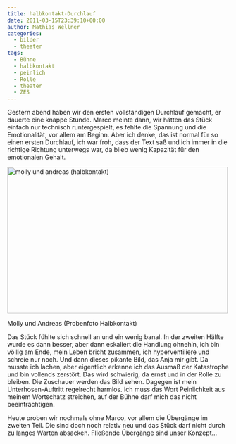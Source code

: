 ```yaml
---
title: halbkontakt-​​Durchlauf
date: 2011-03-15T23:39:10+00:00
author: Mathias Wellner
categories:
  - bilder
  - theater
tags:
  - Bühne
  - halbkontakt
  - peinlich
  - Rolle
  - theater
  - ZES
---
```

Gestern abend haben wir den ersten vollständigen Durchlauf gemacht, er dauerte eine knappe Stunde. Marco meinte dann, wir hätten das Stück einfach nur technisch runtergespielt, es fehlte die Spannung und die Emotionalität, vor allem am Beginn. Aber ich denke, das ist normal für so einen ersten Durchlauf, ich war froh, dass der Text saß und ich immer in die richtige Richtung unterwegs war, da blieb wenig Kapazität für den emotionalen Gehalt. 

<div style="width: 510px" class="wp-caption aligncenter">
  <a href="http://www.flickr.com/photos/mwellner/5532739791/" title="molly und andreas (halbkontakt) by mwellner, on Flickr"><img src="http://farm6.static.flickr.com/5292/5532739791_88b9f51c29.jpg" width="500" height="333" alt="molly und andreas (halbkontakt)" /></a>
  
  <p class="wp-caption-text">
    Molly und Andreas (Probenfoto Halbkontakt)<br />
  </p>
</div>

Das Stück fühlte sich schnell an und ein wenig banal. In der zweiten Hälfte wurde es dann besser, aber dann eskaliert die Handlung ohnehin, ich bin völlig am Ende, mein Leben bricht zusammen, ich hyperventiliere und schreie nur noch. Und dann dieses pikante Bild, das Anja mir gibt. Da musste ich lachen, aber eigentlich erkenne ich das Ausmaß der Katastrophe und bin vollends zerstört. Das wird schwierig, da ernst und in der Rolle zu bleiben. Die Zuschauer werden das Bild sehen. Dagegen ist mein Unterhosen-Auftritt regelrecht harmlos. Ich muss das Wort Peinlichkeit aus meinem Wortschatz streichen, auf der Bühne darf mich das nicht beeinträchtigen. 

Heute proben wir nochmals ohne Marco, vor allem die Übergänge im zweiten Teil. Die sind doch noch relativ neu und das Stück darf nicht durch zu langes Warten absacken. Fließende Übergänge sind unser Konzept&#8230;